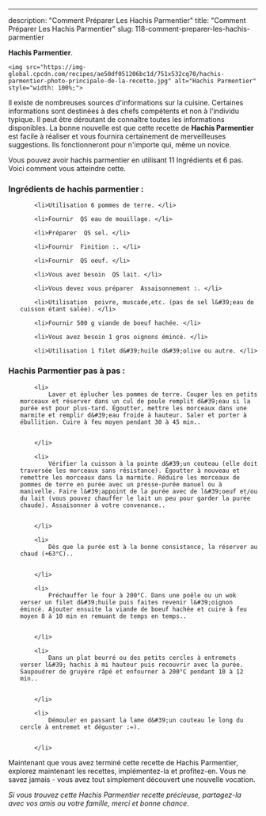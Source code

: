 ---
description: "Comment Préparer Les Hachis Parmentier"
title: "Comment Préparer Les Hachis Parmentier"
slug: 118-comment-preparer-les-hachis-parmentier

<p>
	<strong>Hachis Parmentier</strong>. 
	
</p>
<p>
	
	<img src="https://img-global.cpcdn.com/recipes/ae50df051206bc1d/751x532cq70/hachis-parmentier-photo-principale-de-la-recette.jpg" alt="Hachis Parmentier" style="width: 100%;">
	
	
</p>

Il existe de nombreuses sources d'informations sur la cuisine. Certaines informations sont destinées à des chefs compétents et non à l'individu typique. Il peut être déroutant de connaître toutes les informations disponibles. La bonne nouvelle est que cette recette de <strong> Hachis Parmentier </strong> est facile à réaliser et vous fournira certainement de merveilleuses suggestions. Ils fonctionneront pour n'importe qui, même un novice.

<!--inarticleads1-->

Vous pouvez avoir hachis parmentier en utilisant 11 Ingrédients et 6 pas. Voici comment vous atteindre cette.

<h3>Ingrédients de hachis parmentier :</h3>

<ol>
	
		<li>Utilisation 6 pommes de terre. </li>
	
		<li>Fournir  QS eau de mouillage. </li>
	
		<li>Préparer  QS sel. </li>
	
		<li>Fournir  Finition :. </li>
	
		<li>Fournir  QS oeuf. </li>
	
		<li>Vous avez besoin  QS lait. </li>
	
		<li>Vous devez vous préparer  Assaisonnement :. </li>
	
		<li>Utilisation  poivre, muscade,etc. (pas de sel l&#39;eau de cuisson étant salée). </li>
	
		<li>Fournir 500 g viande de boeuf hachée. </li>
	
		<li>Vous avez besoin 1 gros oignons émincé. </li>
	
		<li>Utilisation 1 filet d&#39;huile d&#39;olive ou autre. </li>
	
</ol>



<!--inarticleads2-->

<h3>Hachis Parmentier pas à pas :</h3>

<ol>
	
		<li>
			Laver et éplucher les pommes de terre. Couper les en petits morceaux et réserver dans un cul de poule remplit d&#39;eau si la purée est pour plus-tard. Égoutter, mettre les morceaux dans une marmite et remplir d&#39;eau froide à hauteur. Saler et porter à ébullition. Cuire à feu moyen pendant 30 à 45 min..
			
			
		</li>
	
		<li>
			Vérifier la cuisson à la pointe d&#39;un couteau (elle doit traversée les morceaux sans résistance). Égoutter à nouveau et remettre les morceaux dans la marmite. Réduire les morceaux de pommes de terre en purée avec un presse-purée manuel ou à manivelle. Faire l&#39;appoint de la purée avec de l&#39;oeuf et/ou du lait (vous pouvez chauffer le lait un peu pour garder la purée chaude). Assaisonner à votre convenance..
			
			
		</li>
	
		<li>
			Dès que la purée est à la bonne consistance, la réserver au chaud (+63°C)..
			
			
		</li>
	
		<li>
			Préchauffer le four à 200°C. Dans une poêle ou un wok verser un filet d&#39;huile puis faites revenir l&#39;oignon émincé. Ajouter ensuite la viande de boeuf hachée et cuire à feu moyen 8 à 10 min en remuant de temps en temps..
			
			
		</li>
	
		<li>
			Dans un plat beurré ou des petits cercles à entremets verser l&#39; hachis à mi hauteur puis recouvrir avec la purée. Saupoudrer de gruyère râpé et enfourner à 200°C pendant 10 à 12 min..
			
			
		</li>
	
		<li>
			Démouler en passant la lame d&#39;un couteau le long du cercle à entremet et déguster :=).
			
			
		</li>
	
</ol>



<!--inarticleads1-->

<p>
Maintenant que vous avez terminé cette recette de Hachis Parmentier, explorez maintenant les recettes, implémentez-la et profitez-en. Vous ne savez jamais - vous avez tout simplement découvert une nouvelle vocation.
</p>

<p>
<i>Si vous trouvez cette Hachis Parmentier recette précieuse, partagez-la avec vos amis ou votre famille, merci et bonne chance.</i>
</p>
